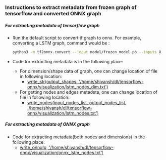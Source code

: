 ###  Instructions to extract metadata from frozen graph of tensorflow and converted ONNX graph

##### For extracting metadata of tensorflow graph 

* Run the default script to convert tf graph to onnx. For example, converting a LSTM graph, command would be :

  ```bash
  python3 -m tf2onnx.convert --input model/frozen_model.pb --inputs X:0 --outputs output:0 --output ./lstm.onnx --verbose
  ```

* Code for extracting metadata is in the following place:
  * For dimension/shape data of graph, one can change location of file in following location:
    * [write_str(output_shapes, '/home/shivansh/dl/tensorflow-onnx/visualization/lstm_nodes_dim.txt')](https://github.com/marvell-kgp/tensorflow-onnx/blob/30f77b3a07f8487caac1692683c727d0cc67d3e2/tf2onnx/tfonnx.py#L72)
  * For getting nodes and edges metadata, one can change location of file in following location:
    * [write_nodes(input_nodes_list, output_nodes_list, '/home/shivansh/dl/tensorflow-onnx/visualization/lstm_nodes.txt')](https://github.com/marvell-kgp/tensorflow-onnx/blob/30f77b3a07f8487caac1692683c727d0cc67d3e2/tf2onnx/tfonnx.py#L123)

##### For extracting metadata of ONNX graph

* Code for extracting metadata(both nodes and dimensions) in the following place:
  * [write_onnx(g, '/home/shivansh/dl/tensorflow-onnx/visualization/onnx_lstm_nodes.txt')](https://github.com/marvell-kgp/tensorflow-onnx/blob/30f77b3a07f8487caac1692683c727d0cc67d3e2/tf2onnx/tfonnx.py#L738)

